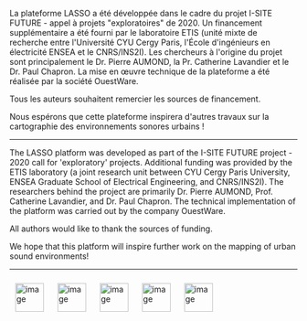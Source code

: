 La plateforme LASSO a été développée dans le cadre du projet I-SITE FUTURE - appel à projets "exploratoires" de 2020. Un financement supplémentaire a été fourni par le laboratoire ETIS (unité mixte de recherche entre l'Université CYU Cergy Paris, l'École d'ingénieurs en électricité ENSEA et le CNRS/INS2I). Les chercheurs à l'origine du projet sont principalement le Dr. Pierre AUMOND, la Pr. Catherine Lavandier et le Dr. Paul Chapron. La mise en œuvre technique de la plateforme a été réalisée par la société OuestWare.

Tous les auteurs souhaitent remercier les sources de financement.

Nous espérons que cette plateforme inspirera d'autres travaux sur la cartographie des environnements sonores urbains !

-------

The LASSO platform was developed as part of the I-SITE FUTURE project - 2020 call for 'exploratory' projects. Additional funding was provided by the ETIS laboratory (a joint research unit between CYU Cergy Paris University, ENSEA Graduate School of Electrical Engineering, and CNRS/INS2I). The researchers behind the project are primarily Dr. Pierre AUMOND, Prof. Catherine Lavandier, and Dr. Paul Chapron. The technical implementation of the platform was carried out by the company OuestWare.

All authors would like to thank the sources of funding.

We hope that this platform will inspire further work on the mapping of urban sound environments!

-------

<img style="border:10px solid transparent;" src="https://www.umrae.fr/fileadmin/contributeurs/UMRAE/UMRAE-logo.png" alt="image" height="50">
<img style="border:10px solid transparent;" src="https://www.univ-gustave-eiffel.fr/fileadmin/logo_univ_gustave_eiffel_rvb.svg" alt="image" height="50">
<img style="border:10px solid transparent;" src="https://www.cerema.fr/themes/custom/uas_base/images/LogoCerema_horizontal.svg" alt="image" height="50">
<img style="border:10px solid transparent;" src="%PUBLIC_URL%/logo/CYU.png" alt="image" height="50">
<img style="border:10px solid transparent;" src="%PUBLIC_URL%/logo/ETIS.png" alt="image" height="50">
